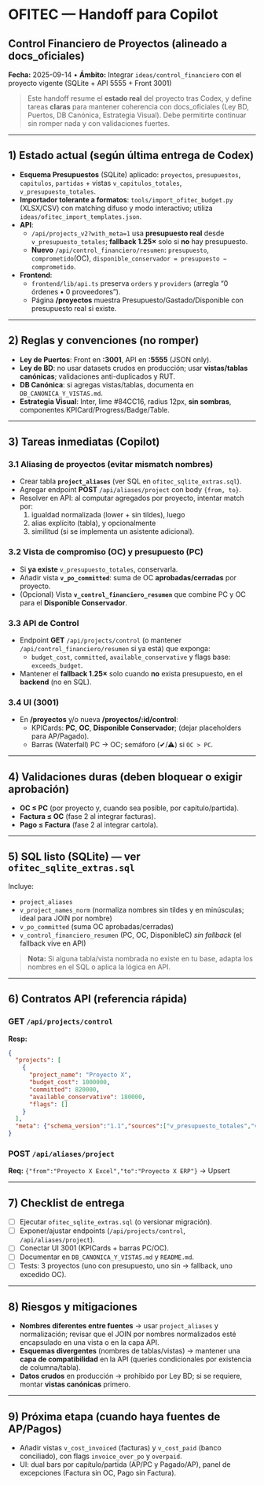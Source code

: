 # OFITEC — Handoff para Copilot
## Control Financiero de Proyectos (alineado a docs_oficiales)
**Fecha:** 2025-09-14 • **Ámbito:** Integrar `ideas/control_financiero` con el proyecto vigente (SQLite + API 5555 + Front 3001)

> Este handoff resume el **estado real** del proyecto tras Codex, y define tareas **claras** para mantener coherencia con docs_oficiales (Ley BD, Puertos, DB Canónica, Estrategia Visual).
> Debe permitirte continuar sin romper nada y con validaciones fuertes.

---

## 1) Estado actual (según última entrega de Codex)
- **Esquema Presupuestos** (SQLite) aplicado: `proyectos`, `presupuestos`, `capitulos`, `partidas` + vistas `v_capitulos_totales`, `v_presupuesto_totales`.
- **Importador tolerante a formatos**: `tools/import_ofitec_budget.py` (XLSX/CSV) con matching difuso y modo interactivo; utiliza `ideas/ofitec_import_templates.json`.
- **API**:
  - `/api/projects_v2?with_meta=1` usa **presupuesto real** desde `v_presupuesto_totales`; **fallback 1.25×** solo si **no** hay presupuesto.
  - **Nuevo** `/api/control_financiero/resumen`: `presupuesto`, `comprometido`(OC), `disponible_conservador = presupuesto − comprometido`.
- **Frontend**:
  - `frontend/lib/api.ts` preserva `orders` y `providers` (arregla “0 órdenes • 0 proveedores”).
  - Página **/proyectos** muestra Presupuesto/Gastado/Disponible con presupuesto real si existe.

---

## 2) Reglas y convenciones (no romper)
- **Ley de Puertos**: Front en **:3001**, API en **:5555** (JSON only).
- **Ley de BD**: no usar datasets crudos en producción; usar **vistas/tablas canónicas**; validaciones anti-duplicados y RUT.
- **DB Canónica**: si agregas vistas/tablas, documenta en `DB_CANONICA_Y_VISTAS.md`.
- **Estrategia Visual**: Inter, lime #84CC16, radius 12px, **sin sombras**, componentes KPICard/Progress/Badge/Table.

---

## 3) Tareas inmediatas (Copilot)
### 3.1 Aliasing de proyectos (evitar mismatch nombres)
- Crear tabla **`project_aliases`** (ver SQL en `ofitec_sqlite_extras.sql`).
- Agregar endpoint **POST** `/api/aliases/project` con body `{from, to}`.
- Resolver en API: al computar agregados por proyecto, intentar match por:
  1) igualdad normalizada (lower + sin tildes), luego
  2) alias explícito (tabla), y opcionalmente
  3) similitud (si se implementa un asistente adicional).

### 3.2 Vista de compromiso (OC) y presupuesto (PC)
- Si **ya existe** `v_presupuesto_totales`, conservarla.
- Añadir vista **`v_po_committed`**: suma de OC **aprobadas/cerradas** por proyecto.
- (Opcional) Vista **`v_control_financiero_resumen`** que combine PC y OC para el **Disponible Conservador**.

### 3.3 API de Control
- Endpoint **GET** `/api/projects/control` (o mantener `/api/control_financiero/resumen` si ya está) que exponga:
  - `budget_cost`, `committed`, `available_conservative` y flags base: `exceeds_budget`.
- Mantener el **fallback 1.25×** solo cuando **no** exista presupuesto, en el **backend** (no en SQL).

### 3.4 UI (3001)
- En **/proyectos** y/o nueva **/proyectos/:id/control**:
  - KPICards: **PC**, **OC**, **Disponible Conservador**; (dejar placeholders para AP/Pagado).
  - Barras (Waterfall) PC → OC; semáforo (✔/⚠) si `OC > PC`.

---

## 4) Validaciones duras (deben bloquear o exigir aprobación)
- **OC ≤ PC** (por proyecto y, cuando sea posible, por capítulo/partida).
- **Factura ≤ OC** (fase 2 al integrar facturas).
- **Pago ≤ Factura** (fase 2 al integrar cartola).

---

## 5) SQL listo (SQLite) — ver `ofitec_sqlite_extras.sql`
Incluye:
- `project_aliases`
- `v_project_names_norm` (normaliza nombres sin tildes y en minúsculas; ideal para JOIN por nombre)
- `v_po_committed` (suma OC aprobadas/cerradas)
- `v_control_financiero_resumen` (PC, OC, DisponibleC) *sin fallback* (el fallback vive en API)

> **Nota:** Si alguna tabla/vista nombrada no existe en tu base, adapta los nombres en el SQL o aplica la lógica en API.

---

## 6) Contratos API (referencia rápida)
### GET `/api/projects/control`
**Resp:** 
```json
{
  "projects": [
    {
      "project_name": "Proyecto X",
      "budget_cost": 1000000,
      "committed": 820000,
      "available_conservative": 180000,
      "flags": []
    }
  ],
  "meta": {"schema_version":"1.1","sources":["v_presupuesto_totales","v_po_committed"]}
}
```

### POST `/api/aliases/project`
**Req:** `{"from":"Proyecto X Excel","to":"Proyecto X ERP"}` → Upsert

---

## 7) Checklist de entrega
- [ ] Ejecutar `ofitec_sqlite_extras.sql` (o versionar migración).
- [ ] Exponer/ajustar endpoints (`/api/projects/control`, `/api/aliases/project`).
- [ ] Conectar UI 3001 (KPICards + barras PC/OC).
- [ ] Documentar en `DB_CANONICA_Y_VISTAS.md` y `README.md`.
- [ ] Tests: 3 proyectos (uno con presupuesto, uno sin → fallback, uno excedido OC).

---

## 8) Riesgos y mitigaciones
- **Nombres diferentes entre fuentes** → usar `project_aliases` y normalización; revisar que el JOIN por nombres normalizados esté encapsulado en una vista o en la capa API.
- **Esquemas divergentes** (nombres de tablas/vistas) → mantener una **capa de compatibilidad** en la API (queries condicionales por existencia de columna/tabla).
- **Datos crudos** en producción → prohibido por Ley BD; si se requiere, montar **vistas canónicas** primero.

---

## 9) Próxima etapa (cuando haya fuentes de AP/Pagos)
- Añadir vistas `v_cost_invoiced` (facturas) y `v_cost_paid` (banco conciliado), con flags `invoice_over_po` y `overpaid`.
- UI: dual bars por capítulo/partida (AP/PC y Pagado/AP), panel de excepciones (Factura sin OC, Pago sin Factura).
